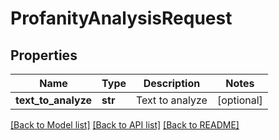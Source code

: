 # ProfanityAnalysisRequest

## Properties
Name | Type | Description | Notes
------------ | ------------- | ------------- | -------------
**text_to_analyze** | **str** | Text to analyze | [optional] 

[[Back to Model list]](../README.md#documentation-for-models) [[Back to API list]](../README.md#documentation-for-api-endpoints) [[Back to README]](../README.md)


